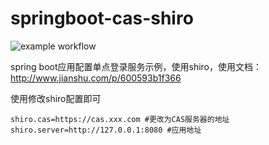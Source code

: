 # springboot-cas-shiro
![example workflow](https://github.com/willwu1984/springboot-cas-shiro/actions/workflows/maven.yml/badge.svg)

spring boot应用配置单点登录服务示例，使用shiro，使用文档：http://www.jianshu.com/p/600593b1f366

使用修改shiro配置即可
```
shiro.cas=https://cas.xxx.com #更改为CAS服务器的地址
shiro.server=http://127.0.0.1:8080 #应用地址
```
